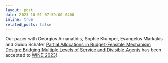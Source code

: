 ```yaml
---
layout: post
date: 2023-10-01 07:59:00-0400
inline: true
related_posts: false
---
```


Our paper with Georgios Amanatidis, Sophie Klumper, Evangelos Markakis and Guido Schäfer <a href="https://arxiv.org/abs/2307.07385">Partial Allocations in Budget-Feasible Mechanism Design: Bridging Multiple Levels of Service and Divisible Agents</a> has been accepted to <a href="https://wine2023.shanghaitech.edu.cn/">WINE 2023</a>!

